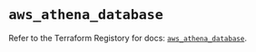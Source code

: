 # `aws_athena_database`

Refer to the Terraform Registory for docs: [`aws_athena_database`](https://registry.terraform.io/providers/hashicorp/aws/5.5.0/docs/resources/athena_database).
